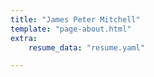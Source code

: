 ```yaml
---
title: "James Peter Mitchell"
template: "page-about.html"
extra:
    resume_data: "resume.yaml"

---
```


